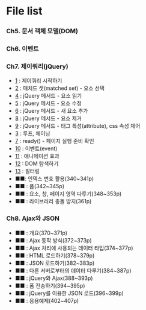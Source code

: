 # File list

### Ch5. 문서 객체 모델(DOM)

### Ch6. 이벤트

### Ch7. 제이쿼리(jQuery)
* [1](https://github.com/TaekGeunLee/study_frontEnd/tree/master/B2/1) : 제이쿼리 시작하기
* [2](https://github.com/TaekGeunLee/study_frontEnd/tree/master/B2/2) : 매치드 셋(matched set) - 요소 선택
* [4](https://github.com/TaekGeunLee/study_frontEnd/tree/master/B2/4) : jQuery 메서드 - 요소 읽기
* [5](https://github.com/TaekGeunLee/study_frontEnd/tree/master/B2/5) : jQuery 메서드 - 요소 수정
* [6](https://github.com/TaekGeunLee/study_frontEnd/tree/master/B2/6) : jQuery 메서드 - 새 요소 추가
* [8](https://github.com/TaekGeunLee/study_frontEnd/tree/master/B2/8) : jQuery 메서드 - 요소 제거
* [9](https://github.com/TaekGeunLee/study_frontEnd/tree/master/B2/9) : jQuery 메서드 - 태그 특성(attribute), css 속성 제어
* [3](https://github.com/TaekGeunLee/study_frontEnd/tree/master/B2/3) : 루프, 체이닝
* [7](https://github.com/TaekGeunLee/study_frontEnd/tree/master/B2/7) : ready() - 페이지 실행 준비 확인
* [10](https://github.com/TaekGeunLee/study_frontEnd/tree/master/B2/10) : 이벤트(event)
* [11](https://github.com/TaekGeunLee/study_frontEnd/tree/master/B2/11) : 애니메이션 효과
* [12](https://github.com/TaekGeunLee/study_frontEnd/tree/master/B2/12) : DOM 탐색하기
* [13](https://github.com/TaekGeunLee/study_frontEnd/tree/master/B2/13) : 필터링
* ■■: 인덱스 번호 활용(340~341p)
* ■■ : 폼(342~345p)
* ■■ : 요소, 창, 페이지 영역 다루기(348~353p)
* ■■ : 라이브러리 충돌 방지(361p)

### Ch8. Ajax와 JSON
* ■■ : 개요(370~371p)
* ■■ : Ajax 동작 방식(372~373p)
* ■■ : Ajax 처리에 사용되는 데이터 타입(374~377p)
* ■■ : HTML 로드하기(378~379p)
* ■■ : JSON 로드하기(382~383p)
* ■■ : 다른 서버로부터의 데이터 다루기(384~387p)
* ■■ : jQuery와 Ajax(388~393p)
* ■■ : 폼 전송하기(394~395p)
* ■■ : jQuery를 이용한 JSON 로드(396~399p)
* ■■ : 응용예제(402~407p)














